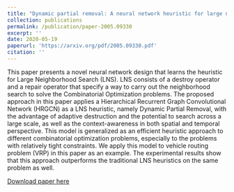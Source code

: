 ```yaml
---
title: "Dynamic partial removal: A neural network heuristic for large neighborhood search"
collection: publications
permalink: /publication/paper-2005.09330
excerpt: ''
date: 2020-05-19
paperurl: 'https://arxiv.org/pdf/2005.09330.pdf'
citation: ''
---
```

This paper presents a novel neural network design that learns the heuristic for Large Neighborhood Search (LNS). LNS consists of a destroy operator and a repair operator that specify a way to carry out the neighborhood search to solve the Combinatorial Optimization problems. The proposed approach in this paper applies a Hierarchical Recurrent Graph Convolutional Network (HRGCN) as a LNS heuristic, namely Dynamic Partial Removal, with the advantage of adaptive destruction and the potential to search across a large scale, as well as the context-awareness in both spatial and temporal perspective. This model is generalized as an efficient heuristic approach to different combinatorial optimization problems, especially to the problems with relatively tight constraints. We apply this model to vehicle routing problem (VRP) in this paper as an example. The experimental results show that this approach outperforms the traditional LNS heuristics on the same problem as well.

[Download paper here](https://arxiv.org/pdf/2005.09330.pdf)
